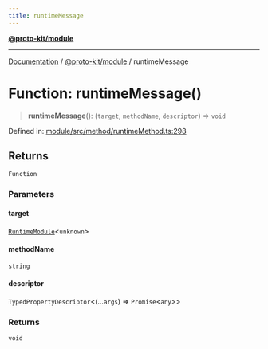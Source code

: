 ```yaml
---
title: runtimeMessage
---
```


[**@proto-kit/module**](../README.md)

***

[Documentation](../../../README.md) / [@proto-kit/module](../README.md) / runtimeMessage

# Function: runtimeMessage()

> **runtimeMessage**(): (`target`, `methodName`, `descriptor`) => `void`

Defined in: [module/src/method/runtimeMethod.ts:298](https://github.com/proto-kit/framework/blob/4d6b3b6da51b3edee0fbf25ce72c1f59ec61e891/packages/module/src/method/runtimeMethod.ts#L298)

## Returns

`Function`

### Parameters

#### target

[`RuntimeModule`](../classes/RuntimeModule.md)\<`unknown`\>

#### methodName

`string`

#### descriptor

`TypedPropertyDescriptor`\<(...`args`) => `Promise`\<`any`\>\>

### Returns

`void`
